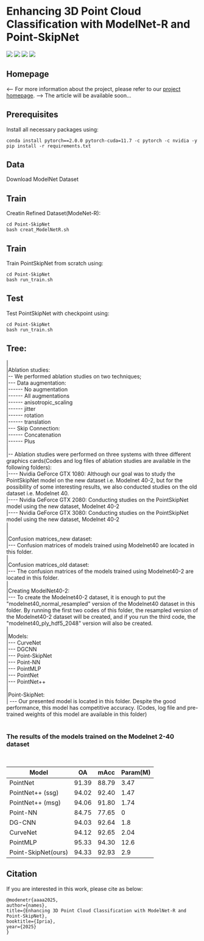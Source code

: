 # Enhancing 3D Point Cloud Classification with ModelNet-R and Point-SkipNet

<p>
<a href="https://arxiv.org/pdf/2302.14673.pdf">
    <img src="https://img.shields.io/badge/PDF-arXiv-brightgreen" /></a>
<a href="https://m-saeid.github.io/publications/ModelNet-R.html">
    <img src="https://img.shields.io/badge/Project-Homepage-red" /></a>
<a href="https://pytorch.org/">
    <img src="https://img.shields.io/badge/Framework-PyTorch-orange" /></a>
<a href="https://github.com/JunweiZheng93/APES/blob/main/LICENSE">
    <img src="https://img.shields.io/badge/License-Apache_2.0-blue.svg" /></a>
</p>

## Homepage
<-- For more information about the project, please refer to our [project homepage](). -->
The article will be available soon...

## Prerequisites
Install all necessary packages using:

```shell
conda install pytorch==2.0.0 pytorch-cuda=11.7 -c pytorch -c nvidia -y
pip install -r requirements.txt
```

## Data
Download ModelNet Dataset


## Train

Creatin Refined Dataset(ModeNet-R):
```shell
cd Point-SkipNet
bash creat_ModelNetR.sh
```


## Train

Train PointSkipNet from scratch using:
```shell
cd Point-SkipNet
bash run_train.sh
```

## Test

Test PointSkipNet with checkpoint using:
```shell
cd Point-SkipNet
bash run_train.sh
```


## Tree:
|<br />
|Ablation studies: <br />
|-- We performed ablation studies on two techniques;<br />
|--- Data augmentation:<br />
|------ No augmentation<br />
|------ All augmentations<br />
|------ anisotropic_scaling<br />
|------ jitter<br />
|------ rotation<br />
|------ translation<br />
|--- Skip Connection:<br />
|------ Concatenation<br />
|------ Plus<br />
|<br />
|-- Ablation studies were performed on three systems with three different graphics cards(Codes and log files of ablation studies are available in the following folders):<br />
|---- Nvidia GeForce GTX 1080: Although our goal was to study the PointSkipNet model on the new dataset i.e. Modelnet 40-2, but for the possibility of some interesting results, we also conducted studies on the old dataset i.e. Modelnet 40.<br />
|---- Nvidia GeForce GTX 2080: Conducting studies on the PointSkipNet model using the new dataset, Modelnet 40-2<br />
|---- Nvidia GeForce GTX 3080: Conducting studies on the PointSkipNet model using the new dataset, Modelnet 40-2<br />
|<br />
|<br />
|Confusion matrices_new dataset:<br />
|--- Confusion matrices of models trained using Modelnet40 are located in this folder.<br />
|<br />
|Confusion matrices_old dataset:<br />
|--- The confusion matrices of the models trained using Modelnet40-2 are located in this folder.<br />
|<br />
|Creating ModelNet40-2:<br />
|--- To create the Modelnet40-2 dataset, it is enough to put the "modelnet40_normal_resampled" version of the Modelnet40 dataset in this folder. By running the first two codes of this folder, the resampled version of the Modelnet40-2 dataset will be created, and if you run the third code, the "modelnet40_ply_hdf5_2048" version will also be created.<br />
|<br />
|Models: <br />
|--- CurveNet<br />
|--- DGCNN<br />
|--- Point-SkipNet<br />
|--- Point-NN<br />
|--- PointMLP<br />
|--- PointNet<br />
|--- PointNet++<br />
|<br />
|Point-SkipNet:<br />
| --- Our presented model is located in this folder. Despite the good performance, this model has competitive accuracy. (Codes, log file and pre-trained weights of this model are available in this folder)
<br />
<br />
### The results of the models trained on the Modelnet 2-40 dataset
<br />

|     Model     |       OA      |      mAcc     |   Param(M)    |
| ------------- | ------------- | ------------- | ------------- |
| PointNet  | 91.39  | 88.79  | 3.47  |
| PointNet++ (ssg)  | 94.02  | 92.40  | 1.47  |
| PointNet++ (msg)  | 94.06  | 91.80  | 1.74  |
| Point-NN  | 84.75  | 77.65  | 0  |
| DG-CNN  | 94.03  | 92.64  | 1.8  |
| CurveNet  | 94.12  | 92.65  | 2.04  |
| PointMLP  | 95.33  | 94.30  | 12.6  |
| Point-SkipNet(ours)  | 94.33  | 92.93  | 2.9  |

## Citation

If you are interested in this work, please cite as below:

```text
@modenetr{aaaa2025,
author={names},
title={Enhancing 3D Point Cloud Classification with ModelNet-R and Point-SkipNet},
booktitle={Ipria},
year={2025}
}
```
